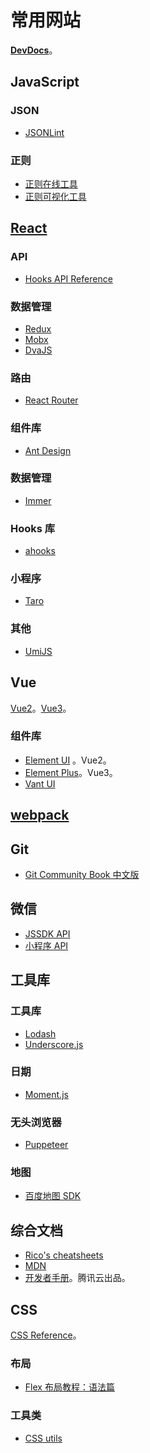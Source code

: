 # 常用网站
[**DevDocs**](https://devdocs.io/)。

## JavaScript

### JSON

- [JSONLint](https://jsonlint.com/)

### 正则

- [正则在线工具](https://regexr.com/)
- [正则可视化工具](https://jex.im/regulex/)

## [React](https://reactjs.org/)

### API

- [Hooks API Reference](https://reactjs.org/docs/hooks-reference.html)

### 数据管理

- [Redux](https://redux.js.org/)
- [Mobx](https://cn.mobx.js.org/)
- [DvaJS](https://dvajs.com/)

### 路由

- [React Router](https://reactrouter.com/web/guides/quick-start)

### 组件库

- [Ant Design](https://ant.design/index-cn)

### 数据管理

- [Immer](https://github.com/immerjs/immer)

### Hooks 库

- [ahooks](https://ahooks.js.org/hooks/async)

### 小程序

- [Taro](https://nervjs.github.io/taro/docs/README)

### 其他

- [UmiJS](https://umijs.org/zh-CN)

## Vue

[Vue2](https://cn.vuejs.org/)。[Vue3](https://v3.cn.vuejs.org/)。

### 组件库

- [Element UI](https://element.eleme.cn/2.15/#/zh-CN/component/installation) 。Vue2。
- [Element Plus](https://element-plus.gitee.io/#/zh-CN)。Vue3。
- [Vant UI](https://youzan.github.io/vant/#/en-US/)

## [webpack](https://webpack.js.org/)

## Git

- [Git Community Book 中文版](http://gitbook.liuhui998.com/index.html)

## 微信

- [JSSDK API](https://developers.weixin.qq.com/doc/offiaccount/OA_Web_Apps/JS-SDK.html)
- [小程序 API](https://developers.weixin.qq.com/miniprogram/dev/api/)

## 工具库

### 工具库

- [Lodash](https://lodash.com/)
- [Underscore.js](http://underscorejs.org/)

### 日期

- [Moment.js](https://momentjs.com/docs/)

### 无头浏览器

- [Puppeteer](https://zhaoqize.github.io/puppeteer-api-zh_CN/#?product=Puppeteer&version=v5.2.1&show=api-event-domcontentloaded)

### 地图

- [百度地图 SDK](https://lbsyun.baidu.com/index.php?title=jspopular)

## 综合文档

- [Rico's cheatsheets](https://devhints.io/)
- [MDN](https://developer.mozilla.org/zh-CN/)
- [开发者手册](https://cloud.tencent.com/developer/devdocs)。腾讯云出品。

## CSS

[CSS Reference](http://tympanus.net/codrops/css_reference/)。

### 布局

- [Flex 布局教程：语法篇](http://www.ruanyifeng.com/blog/2015/07/flex-grammar.html)

### 工具类

- [CSS utils](https://github.com/iamjoel/css-utils)
